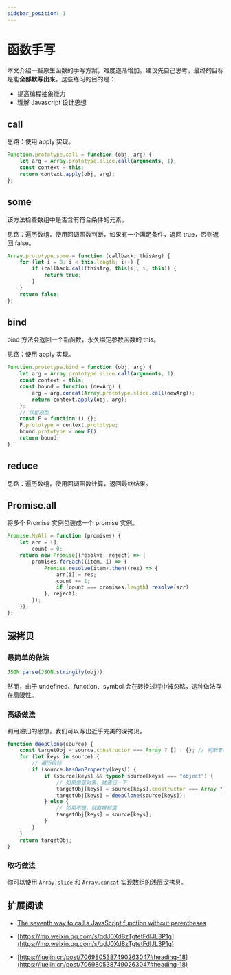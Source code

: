 ```yaml
---
sidebar_position: 1
---
```


# 函数手写

本文介绍一些原生函数的手写方案，难度逐渐增加。建议先自己思考，最终的目标是能**全部默写出来**。这些练习的目的是：

-   提高编程抽象能力
-   理解 Javascript 设计思想

## call

思路：使用 apply 实现。

```javascript
Function.prototype.call = function (obj, arg) {
	let arg = Array.prototype.slice.call(arguments, 1);
	const context = this;
	return context.apply(obj, arg);
};
```

## some

该方法检查数组中是否含有符合条件的元素。

思路：遍历数组，使用回调函数判断，如果有一个满足条件，返回 true，否则返回 false。

```javascript
Array.prototype.some = function (callback, thisArg) {
	for (let i = 0; i < this.length; i++) {
		if (callback.call(thisArg, this[i], i, this)) {
			return true;
		}
	}
	return false;
};
```

## bind

bind 方法会返回一个新函数，永久绑定参数函数的 this。

思路：使用 apply 实现。

```javascript
Function.prototype.bind = function (obj, arg) {
	let arg = Array.prototype.slice.call(arguments, 1);
	const context = this;
	const bound = function (newArg) {
		arg = arg.concat(Array.prototype.slice.call(newArg));
		return context.apply(obj, arg);
	};
	// 保留原型
	const F = function () {};
	F.prototype = context.prototype;
	bound.prototype = new F();
	return bound;
};
```

## reduce

思路：遍历数组，使用回调函数计算，返回最终结果。

## Promise.all

将多个 Promise 实例包装成一个 promise 实例。

```js
Promise.MyAll = function (promises) {
	let arr = [],
		count = 0;
	return new Promise((resolve, reject) => {
		promises.forEach((item, i) => {
			Promise.resolve(item).then((res) => {
				arr[i] = res;
				count += 1;
				if (count === promises.length) resolve(arr);
			}, reject);
		});
	});
};
```

## 深拷贝

### 最简单的做法

```js
JSON.parse(JSON.stringify(obj));
```

然而，由于 undefined、function、symbol 会在转换过程中被忽略，这种做法存在局限性。

### 高级做法

利用递归的思想，我们可以写出近乎完美的深拷贝。

```js
function deepClone(source) {
	const targetObj = source.constructor === Array ? [] : {}; // 判断复制的目标是数组还是对象
	for (let keys in source) {
		// 遍历目标
		if (source.hasOwnProperty(keys)) {
			if (source[keys] && typeof source[keys] === "object") {
				// 如果值是对象，就递归一下
				targetObj[keys] = source[keys].constructor === Array ? [] : {};
				targetObj[keys] = deepClone(source[keys]);
			} else {
				// 如果不是，就直接赋值
				targetObj[keys] = source[keys];
			}
		}
	}
	return targetObj;
}
```

### 取巧做法

你可以使用 `Array.slice` 和 `Array.concat` 实现数组的浅层深拷贝。

## 扩展阅读

-   [The seventh way to call a JavaScript function without parentheses](https://portswigger.net/research/the-seventh-way-to-call-a-javascript-function-without-parentheses)

-   [https://mp.weixin.qq.com/s/qdJ0Xd8zTgtetFdlJL3P1g](https://mp.weixin.qq.com/s/qdJ0Xd8zTgtetFdlJL3P1g)

-   [https://juejin.cn/post/7069805387490263047#heading-18](https://juejin.cn/post/7069805387490263047#heading-18)
